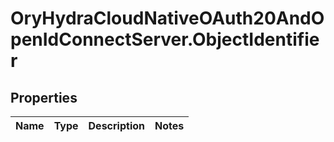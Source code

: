 # OryHydraCloudNativeOAuth20AndOpenIdConnectServer.ObjectIdentifier

## Properties
Name | Type | Description | Notes
------------ | ------------- | ------------- | -------------


